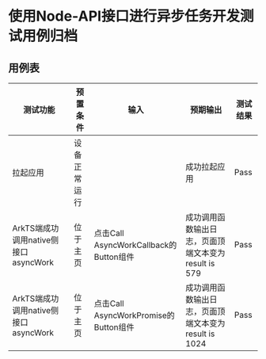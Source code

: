 #  使用Node-API接口进行异步任务开发测试用例归档

## 用例表

| 测试功能                                | 预置条件     | 输入                                   | 预期输出                                             | 测试结果 |
| --------------------------------------- | ------------ | -------------------------------------- | ---------------------------------------------------- | -------- |
| 拉起应用                                | 设备正常运行 |                                        | 成功拉起应用                                         | Pass     |
| ArkTS端成功调用native侧接口   asyncWork | 位于主页     | 点击Call AsyncWorkCallback的Button组件 | 成功调用函数输出日志，页面顶端文本变为result is 579  | Pass     |
| ArkTS端成功调用native侧接口   asyncWork | 位于主页     | 点击Call AsyncWorkPromise的Button组件  | 成功调用函数输出日志，页面顶端文本变为result is 1024 | Pass     |